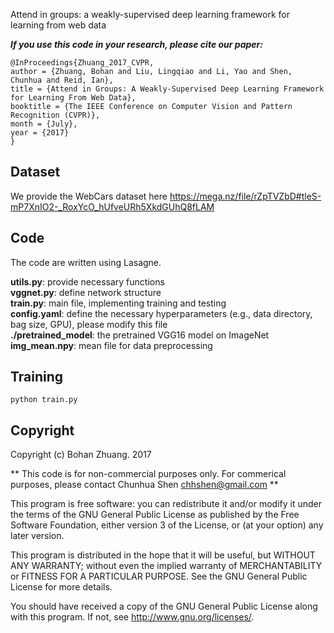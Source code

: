 Attend in groups: a weakly-supervised deep learning framework for learning from web data


***If you use this code in your research, please cite our paper:***

```
@InProceedings{Zhuang_2017_CVPR,
author = {Zhuang, Bohan and Liu, Lingqiao and Li, Yao and Shen, Chunhua and Reid, Ian},
title = {Attend in Groups: A Weakly-Supervised Deep Learning Framework for Learning From Web Data},
booktitle = {The IEEE Conference on Computer Vision and Pattern Recognition (CVPR)},
month = {July},
year = {2017}
}
```

## Dataset
We provide the WebCars dataset here 
https://mega.nz/file/rZpTVZbD#tleS-mP7XnIO2-_RoxYcO_hUfveURh5XkdGUhQ8fLAM

## Code
The code are written using Lasagne.

__utils.py__: provide necessary functions  
__vggnet.py__: define network structure  
__train.py__: main file, implementing training and testing   
__config.yaml__: define the necessary hyperparameters (e.g., data directory, bag size, GPU), please modify this file  
__./pretrained_model__: the pretrained VGG16 model on ImageNet  
__img_mean.npy__: mean file for data preprocessing  


## Training

```
python train.py

```


## Copyright

Copyright (c) Bohan Zhuang. 2017

** This code is for non-commercial purposes only. For commerical purposes,
please contact Chunhua Shen <chhshen@gmail.com> **

This program is free software: you can redistribute it and/or modify
    it under the terms of the GNU General Public License as published by
    the Free Software Foundation, either version 3 of the License, or
    (at your option) any later version.

This program is distributed in the hope that it will be useful,
    but WITHOUT ANY WARRANTY; without even the implied warranty of
    MERCHANTABILITY or FITNESS FOR A PARTICULAR PURPOSE.  See the
    GNU General Public License for more details.

You should have received a copy of the GNU General Public License
    along with this program.  If not, see <http://www.gnu.org/licenses/>.
